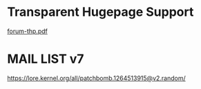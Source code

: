 # Transparent Hugepage Support
[forum-thp.pdf](http://www.linux-kvm.org/images/9/9e/2010-forum-thp.pdf)

# MAIL LIST v7

https://lore.kernel.org/all/patchbomb.1264513915@v2.random/
